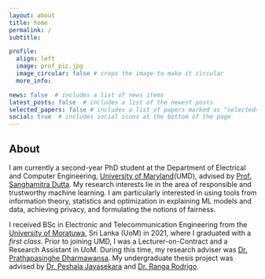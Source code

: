 ```yaml
---
layout: about
title: home
permalink: /
subtitle:

profile:
  align: left
  image: prof_pic.jpg
  image_circular: false # crops the image to make it circular
  more_info:

news: false  # includes a list of news items
latest_posts: false  # includes a list of the newest posts
selected_papers: false # includes a list of papers marked as "selected={true}"
social: true  # includes social icons at the bottom of the page
---
```


## About
I am currently a second-year PhD student at the Department of Electrical and Computer Engineering, [University of Maryland](https://umd.edu/)(UMD), advised by [Prof. Sanghamitra Dutta](https://sites.google.com/site/sanghamitraweb/). My research interests lie in the area of responsible and trustworthy machine learning. I am particularly interested in using tools from information theory, statistics and optimization in explaining ML models and data, achieving privacy, and formulating the notions of fairness.

I received BSc in Electronic and Telecommunication Engineering from the [University of Moratuwa](https://uom.lk/), Sri Lanka (UoM) in 2021, where I graduated with a *first class*. Prior to joining UMD, I was a Lecturer-on-Contract and a Research Assistant in UoM. During this time, my research adviser was [Dr. Prathapasinghe Dharmawansa](https://sites.google.com/view/prathapasinghe/home). My undergraduate thesis project was advised by [Dr. Peshala Jayasekara](https://peshala.staff.uom.lk/projects/) and [Dr. Ranga Rodrigo](https://ent.uom.lk/team/dr-ranga-rodrigo/).
